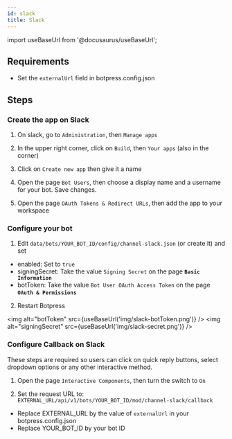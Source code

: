 ```yaml
---
id: slack
title: Slack
---
```


import useBaseUrl from '@docusaurus/useBaseUrl';

## Requirements

- Set the `externalUrl` field in botpress.config.json

## Steps

### Create the app on Slack

1. On slack, go to `Administration`, then `Manage apps`

2. In the upper right corner, click on `Build`, then `Your apps` (also in the corner)

3. Click on `Create new app` then give it a name

4. Open the page `Bot Users`, then choose a display name and a username for your bot. Save changes.

5. Open the page `OAuth Tokens & Redirect URLs`, then add the app to your workspace

### Configure your bot

1. Edit `data/bots/YOUR_BOT_ID/config/channel-slack.json` (or create it) and set

- enabled: Set to `true`
- signingSecret: Take the value `Signing Secret` on the page **`Basic Information`**
- botToken: Take the value `Bot User OAuth Access Token` on the page **`OAuth & Permissions`**

2. Restart Botpress

<img alt="botToken" src={useBaseUrl('img/slack-botToken.png')} />
<img alt="signingSecret" src={useBaseUrl('img/slack-secret.png')} />

### Configure Callback on Slack

These steps are required so users can click on quick reply buttons, select dropdown options or any other interactive method.

1. Open the page `Interactive Components`, then turn the switch to `On`

2. Set the request URL to: `EXTERNAL_URL/api/v1/bots/YOUR_BOT_ID/mod/channel-slack/callback`

- Replace EXTERNAL_URL by the value of `externalUrl` in your botpress.config.json
- Replace YOUR_BOT_ID by your bot ID
